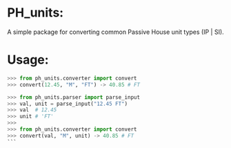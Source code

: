 # PH_units:
A simple package for converting common Passive House unit types (IP | SI).

# Usage:
```python
>>> from ph_units.converter import convert
>>> convert(12.45, "M", "FT") -> 40.85 # FT
```

````python
>>> from ph_units.parser import parse_input
>>> val, unit = parse_input("12.45 FT")
>>> val  # 12.45
>>> unit # 'FT'
>>>
>>> from ph_units.converter import convert
>>> convert(val, "M", unit) -> 40.85 # FT
```